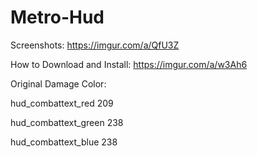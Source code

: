 # Metro-Hud
Screenshots: https://imgur.com/a/QfU3Z

How to Download and Install: https://imgur.com/a/w3Ah6

Original Damage Color:

hud_combattext_red 209

hud_combattext_green 238

hud_combattext_blue 238